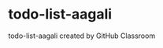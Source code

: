 # todo-list-aagali
todo-list-aagali created by GitHub Classroom
<!DOCTYPE html>
<html lang="en">
<head>
    <meta charset="UTF-8">
    <meta name="viewport" content="width=device-width, initial-scale=1.0">
    <title>Document</title>
    <style>
        
        .cont{
            width: 90%;
            margin: 50px auto;
        }
        div{
            text-transform: capitalize;
        }
        input{          
            padding: 5px;          
        }
        button{
            border: none;
            padding: 7px;
            background: #3333ff;
            border-radius: 3px;
            color: white;
            cursor: pointer;
            outline: none;
        }
        .myList{
            margin: 30px;
        }
        .under{
            border-bottom: 1px solid #ddd;
            background: transparent;
            margin-bottom: 10px;
            padding: 6px;
            height: 30px;
            cursor: pointer;
        }
        .under:hover{
            border-bottom: 1px solid black;
            color: green;
            font-size: 18px;
            transition: .3s ease-in-out;
        }
        .mydiv{
            display: none;
            position: absolute;
            left: 80%;
        }
        .under:hover .mydiv{
            display: inline-block;
        }
        span{
            padding: 0 5px;
        }
        .green{
            color: green;
        }
        .red{
            color: red;
        }
    </style>
</head>
<body>
    <section class="cont">
        <h1>My To-do,s List</h1>
        <input type="text" placeholder="New Task...">
        <button>Add to list</button>
        <div class="myList">
            <div class="under">learn html
                <div class="mydiv">
                    <span class="green">Mat as Done</span>|<span class="red">Delet</span>
                </div>
            </div>
           
            <div class="under">learn css
                <div class="mydiv">
                    <span class="green">Mat as Done</span>|<span class="red">Delet</span>
                </div>
            </div>
            <div class="under">learn jvaascript
                <div class="mydiv">
                    <span class="green">Mat as Done</span>|<span class="red">Delet</span>
                </div>
            </div>
            <div class="under">learn php
                <div class="mydiv">
                    <span class="green">Mat as Done</span>|<span class="red">Delet</span>
                </div>
            </div>
        </div>
    </section>
</body>
</html>

